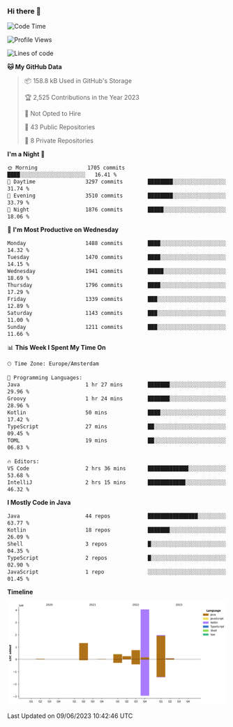 ### Hi there 👋


<!--START_SECTION:waka-->
![Code Time](http://img.shields.io/badge/Code%20Time-3%2C240%20hrs%201%20min-blue)

![Profile Views](http://img.shields.io/badge/Profile%20Views-28-blue)

![Lines of code](https://img.shields.io/badge/From%20Hello%20World%20I%27ve%20Written-8.9%20million%20lines%20of%20code-blue)

**🐱 My GitHub Data** 

> 📦 158.8 kB Used in GitHub's Storage 
 > 
> 🏆 2,525 Contributions in the Year 2023
 > 
> 🚫 Not Opted to Hire
 > 
> 📜 43 Public Repositories 
 > 
> 🔑 8 Private Repositories 
 > 
**I'm a Night 🦉** 

```text
🌞 Morning                1705 commits        ████░░░░░░░░░░░░░░░░░░░░░   16.41 % 
🌆 Daytime                3297 commits        ████████░░░░░░░░░░░░░░░░░   31.74 % 
🌃 Evening                3510 commits        ████████░░░░░░░░░░░░░░░░░   33.79 % 
🌙 Night                  1876 commits        █████░░░░░░░░░░░░░░░░░░░░   18.06 % 
```
📅 **I'm Most Productive on Wednesday** 

```text
Monday                   1488 commits        ████░░░░░░░░░░░░░░░░░░░░░   14.32 % 
Tuesday                  1470 commits        ████░░░░░░░░░░░░░░░░░░░░░   14.15 % 
Wednesday                1941 commits        █████░░░░░░░░░░░░░░░░░░░░   18.69 % 
Thursday                 1796 commits        ████░░░░░░░░░░░░░░░░░░░░░   17.29 % 
Friday                   1339 commits        ███░░░░░░░░░░░░░░░░░░░░░░   12.89 % 
Saturday                 1143 commits        ███░░░░░░░░░░░░░░░░░░░░░░   11.00 % 
Sunday                   1211 commits        ███░░░░░░░░░░░░░░░░░░░░░░   11.66 % 
```


📊 **This Week I Spent My Time On** 

```text
🕑︎ Time Zone: Europe/Amsterdam

💬 Programming Languages: 
Java                     1 hr 27 mins        ███████░░░░░░░░░░░░░░░░░░   29.96 % 
Groovy                   1 hr 24 mins        ███████░░░░░░░░░░░░░░░░░░   28.96 % 
Kotlin                   50 mins             ████░░░░░░░░░░░░░░░░░░░░░   17.42 % 
TypeScript               27 mins             ██░░░░░░░░░░░░░░░░░░░░░░░   09.45 % 
TOML                     19 mins             ██░░░░░░░░░░░░░░░░░░░░░░░   06.83 % 

🔥 Editors: 
VS Code                  2 hrs 36 mins       █████████████░░░░░░░░░░░░   53.68 % 
IntelliJ                 2 hrs 15 mins       ████████████░░░░░░░░░░░░░   46.32 % 
```

**I Mostly Code in Java** 

```text
Java                     44 repos            ████████████████░░░░░░░░░   63.77 % 
Kotlin                   18 repos            ███████░░░░░░░░░░░░░░░░░░   26.09 % 
Shell                    3 repos             █░░░░░░░░░░░░░░░░░░░░░░░░   04.35 % 
TypeScript               2 repos             █░░░░░░░░░░░░░░░░░░░░░░░░   02.90 % 
JavaScript               1 repo              ░░░░░░░░░░░░░░░░░░░░░░░░░   01.45 % 
```



**Timeline**

![Lines of Code chart](https://raw.githubusercontent.com/powercasgamer/powercasgamer/master/assets/bar_graph.png)


 Last Updated on 09/06/2023 10:42:46 UTC
<!--END_SECTION:waka-->

